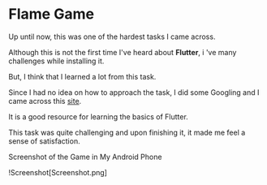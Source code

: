 # Flame Game
Up until now, this was one of the hardest tasks I came across.

Although this is not the first time I've heard about **Flutter**, i 've many challenges while installing it.

But, I think that I learned a lot from this task.

Since I had no idea on how to approach the task, I did some Googling and I came across this [site](https://codelabs.developers.google.com/codelabs/flutter-codelab-first#0).

It is a good resource for learning the basics of Flutter.

This task was quite challenging and upon finishing it, it made me feel a sense of satisfaction.

Screenshot of the Game in My Android Phone

!Screenshot[Screenshot.png]


